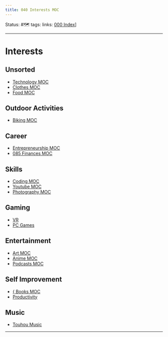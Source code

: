```yaml
---
title: 040 Interests MOC
---
```

Status: #🗺️ 
tags:
links: [000 Index](out/000-index.md)]

---
# Interests
## Unsorted
- [Technology MOC](out/technology-moc.md)
- [Clothes MOC](out/clothes-moc.md)
- [Food MOC](out/food-moc.md)
## Outdoor Activities
- [Biking MOC](out/biking-moc.md)
## Career
- [Entrepreneurship MOC](out/entrepreneurship-moc.md)
- [085 Finances MOC](out/085-finances-moc.md)
## Skills
- [Coding MOC](out/coding-moc.md)
- [Youtube MOC](out/scripts/youtube-moc.md)
- [Photography MOC](out/photography-moc.md)
## Gaming
-  [VR](out/vr.md)
-  [PC Games](out/pc-games.md)
## Entertainment
- [Art MOC](out/art-moc.md)
- [Anime MOC](out/anime-moc.md)
- [Podcasts MOC](out/podcasts-moc.md)
## Self Improvement
- [{ Books MOC](out/-books-moc.md)
- [Productivity](out/productivity.md)
## Music
- [Touhou Music](out/touhou-music.md)

---
